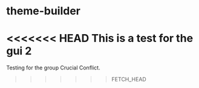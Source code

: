 theme-builder
=============
<<<<<<< HEAD
This is a test for the gui 2
=======
Testing for the group Crucial Conflict.
>>>>>>> FETCH_HEAD

